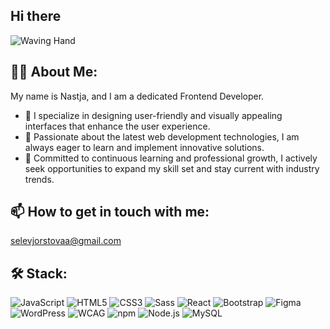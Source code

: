 ## Hi there 
![Waving Hand](https://media.tenor.com/images/6f7449d0ee2a22c432b5f2e942080b70/tenor.gif)


## 👩‍💻 About Me:
My name is Nastja, and I am a dedicated Frontend Developer.

- 🎨 I specialize in designing user-friendly and visually appealing interfaces that enhance the user experience.
- 🚀 Passionate about the latest web development technologies, I am always eager to learn and implement innovative solutions.
- 🌱 Committed to continuous learning and professional growth, I actively seek opportunities to expand my skill set and stay current with industry trends.

## 📫 How to get in touch with me:
[selevjorstovaa@gmail.com](mailto:selevjorstovaa@gmail.com)

## 🛠 Stack:

![JavaScript](https://img.shields.io/badge/JavaScript-F7DF1E?style=for-the-badge&logo=javascript&logoColor=black)
![HTML5](https://img.shields.io/badge/HTML5-E34F26?style=for-the-badge&logo=html5&logoColor=white)
![CSS3](https://img.shields.io/badge/CSS3-1572B6?style=for-the-badge&logo=css3&logoColor=white)
![Sass](https://img.shields.io/badge/Sass-CC6699?style=for-the-badge&logo=sass&logoColor=white)
![React](https://img.shields.io/badge/React-20232A?style=for-the-badge&logo=react&logoColor=61DAFB)
![Bootstrap](https://img.shields.io/badge/Bootstrap-563D7C?style=for-the-badge&logo=bootstrap&logoColor=white)
![Figma](https://img.shields.io/badge/Figma-F24E1E?style=for-the-badge&logo=figma&logoColor=white)
![WordPress](https://img.shields.io/badge/WordPress-21759B?style=for-the-badge&logo=wordpress&logoColor=white)
![WCAG](https://img.shields.io/badge/WCAG-005A9C?style=for-the-badge&logo=wcag&logoColor=white)
![npm](https://img.shields.io/badge/npm-CB3837?style=for-the-badge&logo=npm&logoColor=white)
![Node.js](https://img.shields.io/badge/Node.js-339933?style=for-the-badge&logo=nodedotjs&logoColor=white)
![MySQL](https://img.shields.io/badge/MySQL-00000F?style=for-the-badge&logo=mysql&logoColor=white)
